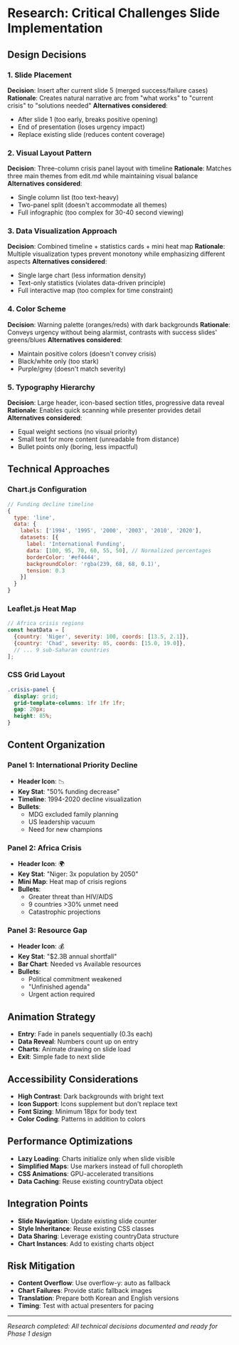 # Research: Critical Challenges Slide Implementation

## Design Decisions

### 1. Slide Placement
**Decision**: Insert after current slide 5 (merged success/failure cases)
**Rationale**: Creates natural narrative arc from "what works" to "current crisis" to "solutions needed"
**Alternatives considered**:
- After slide 1 (too early, breaks positive opening)
- End of presentation (loses urgency impact)
- Replace existing slide (reduces content coverage)

### 2. Visual Layout Pattern
**Decision**: Three-column crisis panel layout with timeline
**Rationale**: Matches three main themes from edit.md while maintaining visual balance
**Alternatives considered**:
- Single column list (too text-heavy)
- Two-panel split (doesn't accommodate all themes)
- Full infographic (too complex for 30-40 second viewing)

### 3. Data Visualization Approach
**Decision**: Combined timeline + statistics cards + mini heat map
**Rationale**: Multiple visualization types prevent monotony while emphasizing different aspects
**Alternatives considered**:
- Single large chart (less information density)
- Text-only statistics (violates data-driven principle)
- Full interactive map (too complex for time constraint)

### 4. Color Scheme
**Decision**: Warning palette (oranges/reds) with dark backgrounds
**Rationale**: Conveys urgency without being alarmist, contrasts with success slides' greens/blues
**Alternatives considered**:
- Maintain positive colors (doesn't convey crisis)
- Black/white only (too stark)
- Purple/grey (doesn't match severity)

### 5. Typography Hierarchy
**Decision**: Large header, icon-based section titles, progressive data reveal
**Rationale**: Enables quick scanning while presenter provides detail
**Alternatives considered**:
- Equal weight sections (no visual priority)
- Small text for more content (unreadable from distance)
- Bullet points only (boring, less impactful)

## Technical Approaches

### Chart.js Configuration
```javascript
// Funding decline timeline
{
  type: 'line',
  data: {
    labels: ['1994', '1995', '2000', '2003', '2010', '2020'],
    datasets: [{
      label: 'International Funding',
      data: [100, 95, 70, 60, 55, 50], // Normalized percentages
      borderColor: '#ef4444',
      backgroundColor: 'rgba(239, 68, 68, 0.1)',
      tension: 0.3
    }]
  }
}
```

### Leaflet.js Heat Map
```javascript
// Africa crisis regions
const heatData = [
  {country: 'Niger', severity: 100, coords: [13.5, 2.1]},
  {country: 'Chad', severity: 85, coords: [15.0, 19.0]},
  // ... 9 sub-Saharan countries
];
```

### CSS Grid Layout
```css
.crisis-panel {
  display: grid;
  grid-template-columns: 1fr 1fr 1fr;
  gap: 20px;
  height: 85%;
}
```

## Content Organization

### Panel 1: International Priority Decline
- **Header Icon**: 📉
- **Key Stat**: "50% funding decrease"
- **Timeline**: 1994-2020 decline visualization
- **Bullets**:
  - MDG excluded family planning
  - US leadership vacuum
  - Need for new champions

### Panel 2: Africa Crisis
- **Header Icon**: 🌍
- **Key Stat**: "Niger: 3x population by 2050"
- **Mini Map**: Heat map of crisis regions
- **Bullets**:
  - Greater threat than HIV/AIDS
  - 9 countries >30% unmet need
  - Catastrophic projections

### Panel 3: Resource Gap
- **Header Icon**: 💰
- **Key Stat**: "$2.3B annual shortfall"
- **Bar Chart**: Needed vs Available resources
- **Bullets**:
  - Political commitment weakened
  - "Unfinished agenda"
  - Urgent action required

## Animation Strategy
- **Entry**: Fade in panels sequentially (0.3s each)
- **Data Reveal**: Numbers count up on entry
- **Charts**: Animate drawing on slide load
- **Exit**: Simple fade to next slide

## Accessibility Considerations
- **High Contrast**: Dark backgrounds with bright text
- **Icon Support**: Icons supplement but don't replace text
- **Font Sizing**: Minimum 18px for body text
- **Color Coding**: Patterns in addition to colors

## Performance Optimizations
- **Lazy Loading**: Charts initialize only when slide visible
- **Simplified Maps**: Use markers instead of full choropleth
- **CSS Animations**: GPU-accelerated transitions
- **Data Caching**: Reuse existing countryData object

## Integration Points
- **Slide Navigation**: Update existing slide counter
- **Style Inheritance**: Reuse existing CSS classes
- **Data Sharing**: Leverage existing countryData structure
- **Chart Instances**: Add to existing charts object

## Risk Mitigation
- **Content Overflow**: Use overflow-y: auto as fallback
- **Chart Failures**: Provide static fallback images
- **Translation**: Prepare both Korean and English versions
- **Timing**: Test with actual presenters for pacing

---
*Research completed: All technical decisions documented and ready for Phase 1 design*